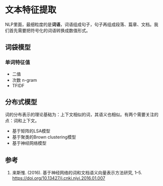 # 文本特征提取

NLP里面，最细粒度的是**词语**，词语组成句子，句子再组成段落、篇章、文档。我们首先需要把符号化的词语转换成数值形式。

## 词袋模型

### 单词特征值

- 二值
- 次数 n-gram
- TFIDF


## 分布式模型

词的分布表示的理论基础为：上下文相似的词，其语义也相似。有两个需要关注的点：词和上下文。

- 基于矩阵的LSA模型
- 基于聚类的Brown clustering模型
- 基于神经网络模型

## 参考

1. 来斯惟. (2016). 基于神经网络的词和文档语义向量表示方法研究, 1–5. https://doi.org/10.13427/j.cnki.njyi.2016.01.007
